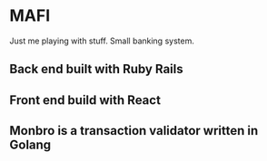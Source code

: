 # MAFI

Just me playing with stuff. Small banking system.

## Back end built with Ruby Rails
## Front end build with React
## Monbro is a transaction validator written in Golang